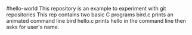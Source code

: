 #hello-world
This repository is an example to experiment with git repositories
This rep contains two basic C programs
bird.c prints an animated command line bird
hello.c prints hello in the command line then asks for user's name.
